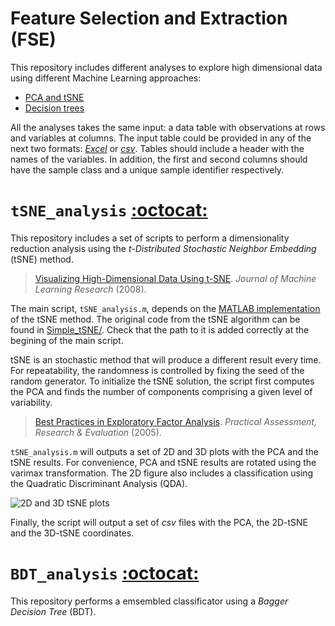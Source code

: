 Feature Selection and Extraction (FSE)
======================================

This repository includes different analyses to explore high dimensional data using different Machine Learning approaches:

 * [PCA and tSNE](#tsne_analysis-octocat)
 * [Decision trees](#tsne_analysis-octocat)

All the analyses takes the same input: a data table with observations at rows and variables at columns. The input table could be provided in any of the next two formats: *[Excel](https://github.com/mscastillo/Analyses/tree/master/Examples/data.xls)* or *[csv](https://github.com/mscastillo/Analyses/tree/master/Examples/data.csv)*. Tables should include a header with the names of the variables. In addition, the first and second columns should have the sample class and a unique sample identifier respectively.


# `tSNE_analysis` [:octocat:](https://github.com/mscastillo/Analyses/tree/master/tSNE_analysis)

This repository includes a set of scripts to perform a dimensionality reduction analysis using the *t-Distributed Stochastic Neighbor Embedding* (tSNE) method.

> [Visualizing High-Dimensional Data Using t-SNE](http://lvdmaaten.github.io/tsne/). *Journal of Machine Learning Research* (2008).

The main script, `tSNE_analysis.m`, depends on the [MATLAB implementation](http://lvdmaaten.github.io/tsne/) of the tSNE method. The original code from the tSNE algorithm can be found in [Simple_tSNE/](https://github.com/mscastillo/Analyses/tree/master/tSNE_analysis/Simple_tSNE). Check that the path to it is added correctly at the begining of the main script.

tSNE is an stochastic method that will produce a different result every time. For repeatability, the randomness is controlled by fixing the seed of the random generator. To initialize the tSNE solution, the script first computes the PCA and finds the number of components comprising a given level of variability.

> [Best Practices in Exploratory Factor Analysis](http://pareonline.net/pdf/v10n7.pdf). *Practical Assessment, Research & Evaluation* (2005).

`tSNE_analysis.m` will outputs a set of 2D and 3D plots with the PCA and the tSNE results. For convenience, PCA and tSNE results are rotated using the varimax transformation. The 2D figure also includes a classification using the Quadratic Discriminant Analysis (QDA).

![2D and 3D tSNE plots](https://github.com/mscastillo/Analyses/blob/master/tSNE_analysis/tSNE.jpeg)

Finally, the script will output a set of *csv* files with the PCA, the 2D-tSNE and the 3D-tSNE coordinates.


# `BDT_analysis` [:octocat:](https://github.com/mscastillo/Analyses/tree/master/tSNE_analysis)

This repository performs a emsembled classificator using a *Bagger Decision Tree* (BDT).
